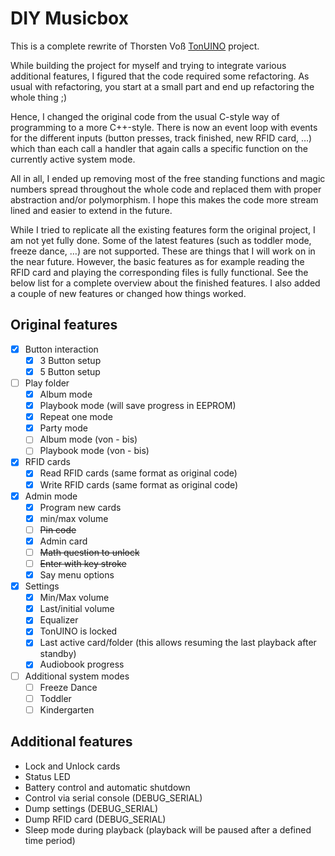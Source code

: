# DIY Musicbox

This is a complete rewrite of Thorsten Voß [TonUINO](https://github.com/xfjx/TonUINO) project.

While building the project for myself and trying to integrate various
additional features, I figured that the code required some refactoring. As
usual with refactoring, you start at a small part and end up refactoring the
whole thing ;)

Hence, I changed the original code from the usual C-style way of programming to
a more C++-style. There is now an event loop with events for the different
inputs (button presses, track finished, new RFID card, …) which than each call
a handler that again calls a specific function on the currently active system
mode.

All in all, I ended up removing most of the free standing functions and magic
numbers spread throughout the whole code and replaced them with proper
abstraction and/or polymorphism. I hope this makes the code more stream lined
and easier to extend in the future.

While I tried to replicate all the existing features form the original project,
I am not yet fully done. Some of the latest features (such as toddler mode,
freeze dance, …) are not supported. These are things that I will work on in the
near future. However, the basic features as for example reading the RFID card
and playing the corresponding files is fully functional. See the below list for
a complete overview about the finished features. I also added a couple of new
features or changed how things worked.

## Original features
 * [x] Button interaction
   * [x] 3 Button setup
   * [x] 5 Button setup
 * [ ] Play folder
   * [x] Album mode
   * [x] Playbook mode (will save progress in EEPROM)
   * [x] Repeat one mode
   * [x] Party mode
   * [ ] Album mode (von - bis)
   * [ ] Playbook mode (von - bis)
 * [x] RFID cards
   * [x] Read RFID cards (same format as original code)
   * [x] Write RFID cards (same format as original code)
 * [x] Admin mode
   * [x] Program new cards
   * [x] min/max volume
   * [ ] ~~Pin code~~
   * [x] Admin card
   * [ ] ~~Math question to unlock~~
   * [ ] ~~Enter with key stroke~~
   * [x] Say menu options
 * [x] Settings
   * [x] Min/Max volume
   * [x] Last/initial volume
   * [x] Equalizer
   * [x] TonUINO is locked
   * [x] Last active card/folder (this allows resuming the last playback after standby)
   * [x] Audiobook progress
 * [ ] Additional system modes
   * [ ] Freeze Dance
   * [ ] Toddler
   * [ ] Kindergarten

## Additional features
 * Lock and Unlock cards
 * Status LED
 * Battery control and automatic shutdown
 * Control via serial console (DEBUG_SERIAL)
 * Dump settings (DEBUG_SERIAL)
 * Dump RFID card (DEBUG_SERIAL)
 * Sleep mode during playback (playback will be paused after a defined time period)
